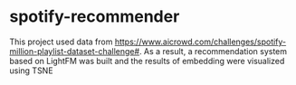 # spotify-recommender
This project used data from https://www.aicrowd.com/challenges/spotify-million-playlist-dataset-challenge#. As a result, a recommendation system based on LightFM was built and the results of embedding were visualized using TSNE
